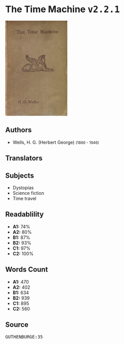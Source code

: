 # The Time Machine <kbd>v2.2.1</kbd>

![](./cover.medium.jpg "")

## Authors


 - Wells, H. G. (Herbert George) <small>(1866 - 1946)</small>

## Translators



## Subjects


 - Dystopias
 - Science fiction
 - Time travel

## Readablility


 - **A1:** 74%
 - **A2:** 80%
 - **B1:** 87%
 - **B2:** 93%
 - **C1:** 97%
 - **C2:** 100%

## Words Count


 - **A1:** 470
 - **A2:** 402
 - **B1:** 634
 - **B2:** 939
 - **C1:** 895
 - **C2:** 560

## Source


<kbd>GUTHENBURGE:35</kbd>
